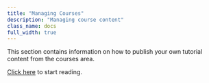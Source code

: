 ```yaml
---
title: "Managing Courses"
description: "Managing course content"
class_name: docs
full_width: true
---
```


This section contains information on how to publish your own tutorial content from the courses area.

[Click here](/docs/content/publish/course-create/) to start reading.